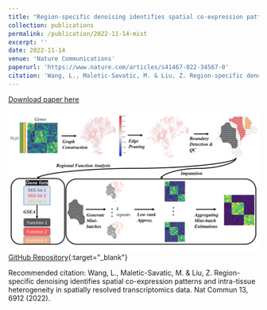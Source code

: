 ```yaml
---
title: "Region-specific denoising identifies spatial co-expression patterns and intra-tissue heterogeneity in spatially resolved transcriptomics data"
collection: publications
permalink: /publication/2022-11-14-mist
excerpt: ''
date: 2022-11-14
venue: 'Nature Communications'
paperurl: 'https://www.nature.com/articles/s41467-022-34567-0'
citation: 'Wang, L., Maletic-Savatic, M. & Liu, Z. Region-specific denoising identifies spatial co-expression patterns and intra-tissue heterogeneity in spatially resolved transcriptomics data. Nat Commun 13, 6912 (2022). https://doi.org/10.1038/s41467-022-34567-0'
---
```


<a href='https://www.nature.com/articles/s41467-022-34567-0'>Download paper here</a>

![](../images/MIST-Fig1.png)[GitHub Repository](https://github.com/linhuawang/MIST){:target=&quot;_blank&quot;}

Recommended citation: Wang, L., Maletic-Savatic, M. & Liu, Z. Region-specific denoising identifies spatial co-expression patterns and intra-tissue heterogeneity in spatially resolved transcriptomics data. Nat Commun 13, 6912 (2022).